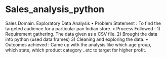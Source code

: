 # Sales_analysis_python
Sales Domain.
Exploratory Data Analysis
•	Problem Statement : To find the targeted audience for a particular pan Indian store.
•	Process Followed :  1) Requirement gathering. The data given as a CSV file.
                      2) Brought the data into python (used data frames)
                      3) Cleaning and exploring the data.
•	Outcomes achieved : Came up with the analysis like which age group, which state, which product category ..etc to target for higher profit.

